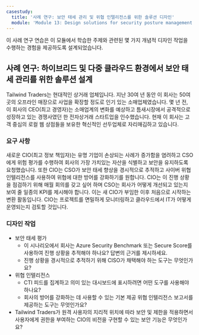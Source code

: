 ```yaml
---
casestudy:
  title: '사례 연구: 보안 태세 관리 및 위협 인텔리전스를 위한 솔루션 디자인'
  module: 'Module 13: Design solutions for security posture management in hybrid and multi-cloud environments'
---
```


이 사례 연구 연습은 이 모듈에서 학습한 주제와 관련된 몇 가지 개념적 디자인 작업을 수행하는 경험을 제공하도록 설계되었습니다.

## 사례 연구: 하이브리드 및 다중 클라우드 환경에서 보안 태세 관리를 위한 솔루션 설계

Tailwind Traders는 현대적인 상거래 업체입니다. 지난 30여 년 동안 이 회사는 50여 곳의 오프라인 매장으로 사업을 확장할 정도로 인기 있는 소매업체였습니다. 몇 년 전, 이 회사의 CEO(최고 경영자)는 소매업계의 변화를 예상하고 틈새시장에서 공격적으로 성장하고 있는 경쟁사였던 한 전자상거래 스타트업을 인수했습니다. 현재 이 회사는 고객 중심의 로컬 웹 상점들을 보유한 혁신적인 선두업체로 자리매김하고 있습니다.

### 요구 사항

새로운 CIO(최고 정보 책임자)는 유명 기업이 손상되는 사례가 증가함을 염려하고 CSO에게 위험 평가를 수행하여 회사의 가장 가치있는 자산을 식별하고 보안을 유지하도록 요청했습니다. 또한 CIO는 CSO가 보안 태세 향상을 경시적으로 추적하고 사이버 위협 인텔리전스를 사용하여 위협에 대한 방어를 강화하기를 원합니다. CIO는 이 진행 상황을 점검하기 위해 매월 회의를 갖고 싶어 하며 CSO는 회사가 어떻게 개선되고 있는지 보여 줄 일종의 KPI를 제시해야 합니다. 이는 새 CIO가 부임한 이후 처음으로 시작하는 변환 활동입니다. CIO는 프로젝트를 면밀하게 모니터링하고 클라우드에서 IT가 어떻게 운영되는지 검토할 것입니다.

### 디자인 작업

* 보안 태세 평가
    - 이 시나리오에서 회사는 Azure Security Benchmark 또는 Secure Score를 사용하여 진행 상황을 추적해야 하나요? 답변의 근거를 제시하세요.
    - 진행 상황을 경시적으로 추적하기 위해 CISO가 채택해야 하는 도구는 무엇인가요?
* 위협 인텔리전스
    - CTI 피드를 집계하고 의미 있는 대시보드에 표시하려면 어떤 도구를 사용해야 하나요?
    - 회사의 방어를 강화하는 데 사용할 수 있는 기본 제공 위협 인텔리전스 보고서를 제공하는 도구는 무엇인가요?
* Tailwind Traders가 원격 사용자의 지리적 위치에 따라 보안 및 제한을 적용하면서 사용자에게 권한을 부여하는 CIO의 비전을 구현할 수 있는 보안 기능은 무엇인가요?